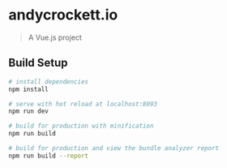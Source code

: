 # andycrockett.io

> A Vue.js project

## Build Setup

``` bash
# install dependencies
npm install

# serve with hot reload at localhost:8093
npm run dev

# build for production with minification
npm run build

# build for production and view the bundle analyzer report
npm run build --report
```